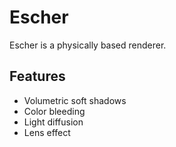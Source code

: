 # Escher

Escher is a physically based renderer.

## Features

 * Volumetric soft shadows
 * Color bleeding
 * Light diffusion
 * Lens effect
